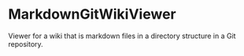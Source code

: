 # MarkdownGitWikiViewer

Viewer for a wiki that is markdown files in a directory structure in a Git repository.
